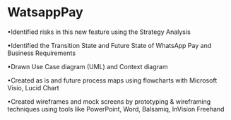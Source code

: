 # WatsappPay

•Identified risks in this new feature using the Strategy Analysis

•Identified the Transition State and Future State of WhatsApp Pay and Business Requirements

•Drawn Use Case diagram (UML) and Context diagram

•Created as is and future process maps using flowcharts with Microsoft Visio, Lucid Chart

•Created wireframes and mock screens by prototyping & wireframing techniques using tools like PowerPoint, Word, Balsamiq, InVision Freehand

